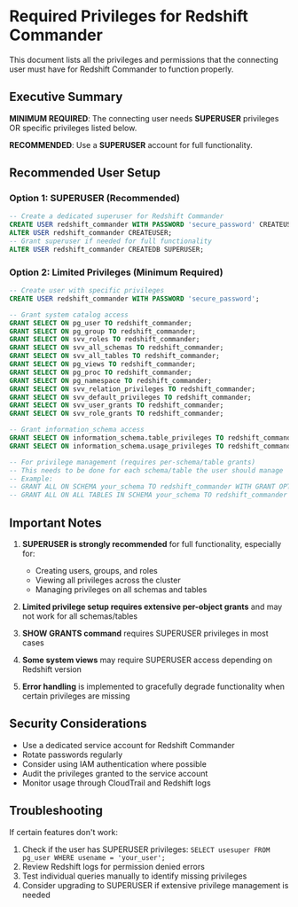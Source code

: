 # Required Privileges for Redshift Commander

This document lists all the privileges and permissions that the connecting user must have for Redshift Commander to function properly.

## Executive Summary

**MINIMUM REQUIRED**: The connecting user needs **SUPERUSER** privileges OR specific privileges listed below.

**RECOMMENDED**: Use a **SUPERUSER** account for full functionality.

## Recommended User Setup

### Option 1: SUPERUSER (Recommended)
```sql
-- Create a dedicated superuser for Redshift Commander
CREATE USER redshift_commander WITH PASSWORD 'secure_password' CREATEUSER;
ALTER USER redshift_commander CREATEUSER;
-- Grant superuser if needed for full functionality
ALTER USER redshift_commander CREATEDB SUPERUSER;
```

### Option 2: Limited Privileges (Minimum Required)
```sql
-- Create user with specific privileges
CREATE USER redshift_commander WITH PASSWORD 'secure_password';

-- Grant system catalog access
GRANT SELECT ON pg_user TO redshift_commander;
GRANT SELECT ON pg_group TO redshift_commander;
GRANT SELECT ON svv_roles TO redshift_commander;
GRANT SELECT ON svv_all_schemas TO redshift_commander;
GRANT SELECT ON svv_all_tables TO redshift_commander;
GRANT SELECT ON pg_views TO redshift_commander;
GRANT SELECT ON pg_proc TO redshift_commander;
GRANT SELECT ON pg_namespace TO redshift_commander;
GRANT SELECT ON svv_relation_privileges TO redshift_commander;
GRANT SELECT ON svv_default_privileges TO redshift_commander;
GRANT SELECT ON svv_user_grants TO redshift_commander;
GRANT SELECT ON svv_role_grants TO redshift_commander;

-- Grant information_schema access
GRANT SELECT ON information_schema.table_privileges TO redshift_commander;
GRANT SELECT ON information_schema.usage_privileges TO redshift_commander;

-- For privilege management (requires per-schema/table grants)
-- This needs to be done for each schema/table the user should manage
-- Example:
-- GRANT ALL ON SCHEMA your_schema TO redshift_commander WITH GRANT OPTION;
-- GRANT ALL ON ALL TABLES IN SCHEMA your_schema TO redshift_commander WITH GRANT OPTION;
```

## Important Notes

1. **SUPERUSER is strongly recommended** for full functionality, especially for:
   - Creating users, groups, and roles
   - Viewing all privileges across the cluster
   - Managing privileges on all schemas and tables

2. **Limited privilege setup requires extensive per-object grants** and may not work for all schemas/tables

3. **SHOW GRANTS command** requires SUPERUSER privileges in most cases

4. **Some system views** may require SUPERUSER access depending on Redshift version

5. **Error handling** is implemented to gracefully degrade functionality when certain privileges are missing

## Security Considerations

- Use a dedicated service account for Redshift Commander
- Rotate passwords regularly
- Consider using IAM authentication where possible
- Audit the privileges granted to the service account
- Monitor usage through CloudTrail and Redshift logs

## Troubleshooting

If certain features don't work:

1. Check if the user has SUPERUSER privileges: `SELECT usesuper FROM pg_user WHERE usename = 'your_user';`
2. Review Redshift logs for permission denied errors
3. Test individual queries manually to identify missing privileges
4. Consider upgrading to SUPERUSER if extensive privilege management is needed